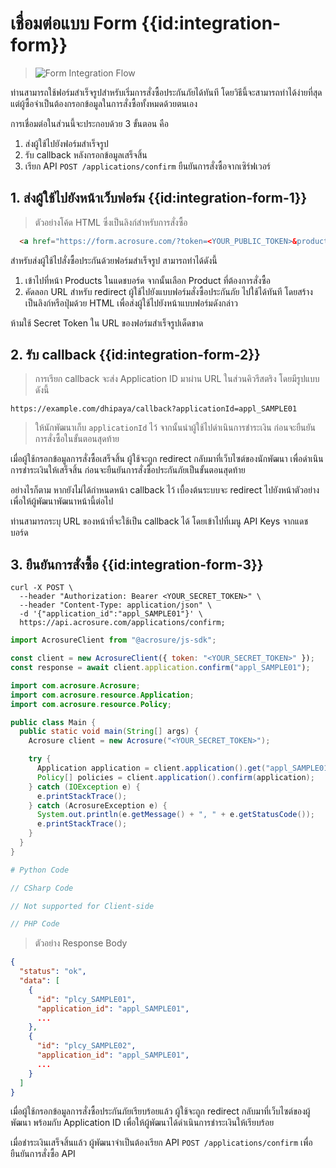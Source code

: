 # เชื่อมต่อแบบ Form {{id:integration-form}}

> ![Form Integration Flow](./images/doc-form-flow.png)

ท่านสามารถใช้ฟอร์มสำเร็จรูปสำหรับเริ่มการสั่งซื้อประกันภัยได้ทันที โดยวิธีนี้จะสามารถทำได้ง่ายที่สุด แต่ผู้ซื้อจำเป็นต้องกรอกข้อมูลในการสั่งซื้อทั้งหมดด้วยตนเอง

การเชื่อมต่อในส่วนนี้จะประกอบด้วย 3 ขั้นตอน คือ

1. ส่งผู้ใช้ไปยังฟอร์มสำเร็จรูป
2. รับ callback หลังกรอกข้อมูลเสร็จสิ้น
3. เรียก API `POST /applications/confirm` ยืนยันการสั่งซื้อจากเซิร์ฟเวอร์

## 1. ส่งผู้ใช้ไปยังหน้าเว็บฟอร์ม {{id:integration-form-1}}

> ตัวอย่างโค้ด HTML ซึ่งเป็นลิงก์สำหรับการสั่งซื้อ

```html
  <a href="https://form.acrosure.com/?token=<YOUR_PUBLIC_TOKEN>&productId=prod_ta">สั่งซื้อประกันภัย</a>
```

สำหรับส่งผู้ใช้ไปสั่งซื้อประกันด้วยฟอร์มสำเร็จรูป สามารถทำได้ดังนี้

1. เข้าไปที่หน้า Products ในแดชบอร์ด จากนั้นเลือก Product ที่ต้องการสั่งซื้อ
2. คัดลอก URL สำหรับ redirect ผู้ใช้ไปยังแบบฟอร์มสั่งซื้อประกันภัย ไปใช้ได้ทันที โดยสร้างเป็นลิงก์หรือปุ่มด้วย HTML เพื่อส่งผู้ใช้ไปยังหน้าแบบฟอร์มดังกล่าว

<aside class="warning">
ห้ามใช้ Secret Token ใน URL ของฟอร์มสำเร็จรูปเด็ดขาด 
</aside>

## 2. รับ callback {{id:integration-form-2}}

> การเรียก callback จะส่ง Application ID มาผ่าน URL ในส่วนคิวรีสตริง โดยมีรูปแบบดังนี้

```
https://example.com/dhipaya/callback?applicationId=appl_SAMPLE01
```

> ให้นักพัฒนาเก็บ `applicationId` ไว้ จากนั้นนำผู้ใช้ไปดำเนินการชำระเงิน ก่อนจะยืนยันการสั่งซื้อในขั้นตอนสุดท้าย

เมื่อผู้ใช้กรอกข้อมูลการสั่งซื้อเสร็จสิ้น ผู้ใช้จะถูก redirect กลับมาที่เว็บไซต์ของนักพัฒนา เพื่อดำเนินการชำระเงินให้เสร็จสิ้น ก่อนจะยืนยันการสั่งซื้อประกันภัยเป็นขั้นตอนสุดท้าย

อย่างไรก็ตาม หากยังไม่ได้กำหนดหน้า callback ไว้ เบื้องต้นระบบจะ redirect ไปยังหน้าตัวอย่าง เพื่อให้ผู้พัฒนาพัฒนาหน้านี้ต่อไป

ท่านสามารถระบุ URL ของหน้าที่จะใช้เป็น callback ได้ โดยเข้าไปที่เมนู API Keys จากแดชบอร์ด

## 3. ยืนยันการสั่งซื้อ {{id:integration-form-3}}

```shell
curl -X POST \
  --header "Authorization: Bearer <YOUR_SECRET_TOKEN>" \
  --header "Content-Type: application/json" \
  -d '{"application_id":"appl_SAMPLE01"}' \
  https://api.acrosure.com/applications/confirm;
```

```javascript
import AcrosureClient from "@acrosure/js-sdk";

const client = new AcrosureClient({ token: "<YOUR_SECRET_TOKEN>" });
const response = await client.application.confirm("appl_SAMPLE01");
```

```java
import com.acrosure.Acrosure;
import com.acrosure.resource.Application;
import com.acrosure.resource.Policy;

public class Main {
  public static void main(String[] args) {
    Acrosure client = new Acrosure("<YOUR_SECRET_TOKEN>");

    try {
      Application application = client.application().get("appl_SAMPLE01");
      Policy[] policies = client.application().confirm(application);
    } catch (IOException e) {
      e.printStackTrace();
    } catch (AcrosureException e) {
      System.out.println(e.getMessage() + ", " + e.getStatusCode());
      e.printStackTrace();
    }
  }
}
```

```python
# Python Code
```

```csharp
// CSharp Code
```

```swift
// Not supported for Client-side
```

```php
// PHP Code
```

> ตัวอย่าง Response Body

```json
{
  "status": "ok",
  "data": [
    {
      "id": "plcy_SAMPLE01",
      "application_id": "appl_SAMPLE01",
      ...
    },
    {
      "id": "plcy_SAMPLE02",
      "application_id": "appl_SAMPLE01",
      ...
    }
  ]
}
```

เมื่อผู้ใช้กรอกข้อมูลการสั่งซื้อประกันภัยเรียบร้อยแล้ว ผู้ใช้จะถูก redirect กลับมาที่เว็บไซต์ของผู้พัฒนา พร้อมกับ Application ID เพื่อให้ผู้พัฒนาได้ดำเนินการชำระเงินให้เรียบร้อย

เมื่อชำระเงินเสร็จสิ้นแล้ว ผู้พัฒนาจำเป็นต้องเรียก API `POST /applications/confirm` เพื่อยืนยันการสั่งซื้อ API
